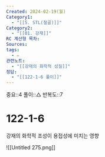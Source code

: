 ```yaml
---
Created: 2024-02-19(월)
Category1:
  - "[[5. STL(철골)]]"
Category2:
  - "[[01. 강재]]"
RC 계산형 목차: 
Sources: 
tags:
  - ✏️
관련노트:
  - "[[강재의 화학적 성질]]"
정답:
  - "[[122-1-6 풀이]]"
---
```

중요::4
풀이::△
반복도::7
#  122-1-6


강재의 화학적 조성이 용접성에 미치는 영향

![[Untitled 275.png]]